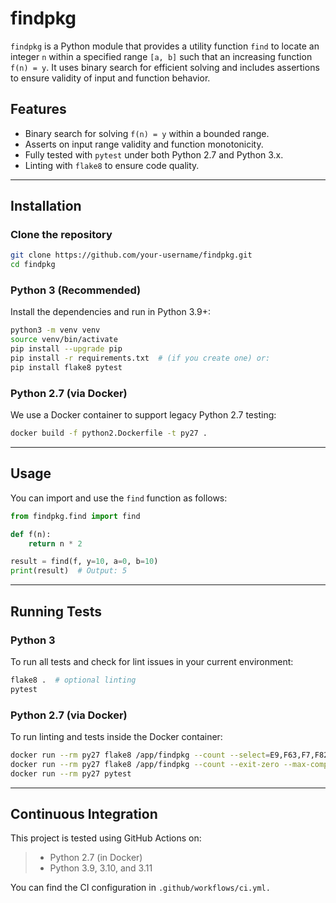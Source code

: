 # findpkg

`findpkg` is a Python module that provides a utility function `find` to locate an integer `n` within a specified range `[a, b]` such that an increasing function `f(n) = y`. It uses binary search for efficient solving and includes assertions to ensure validity of input and function behavior.

## Features

- Binary search for solving `f(n) = y` within a bounded range.
- Asserts on input range validity and function monotonicity.
- Fully tested with `pytest` under both Python 2.7 and Python 3.x.
- Linting with `flake8` to ensure code quality.

---

## Installation

### Clone the repository

```bash
git clone https://github.com/your-username/findpkg.git
cd findpkg
```

###  Python 3 (Recommended)
Install the dependencies and run in Python 3.9+:
```bash
python3 -m venv venv
source venv/bin/activate
pip install --upgrade pip
pip install -r requirements.txt  # (if you create one) or:
pip install flake8 pytest
```

### Python 2.7 (via Docker)
We use a Docker container to support legacy Python 2.7 testing:
```bash
docker build -f python2.Dockerfile -t py27 .
```

---

## Usage

You can import and use the `find` function as follows:
```python
from findpkg.find import find

def f(n):
    return n * 2

result = find(f, y=10, a=0, b=10)
print(result)  # Output: 5
```

---

## Running Tests

### Python 3
To run all tests and check for lint issues in your current environment:
```bash
flake8 .  # optional linting
pytest
```

### Python 2.7 (via Docker)
To run linting and tests inside the Docker container:
```bash
docker run --rm py27 flake8 /app/findpkg --count --select=E9,F63,F7,F82 --show-source --statistics
docker run --rm py27 flake8 /app/findpkg --count --exit-zero --max-complexity=10 --max-line-length=127 --statistics
docker run --rm py27 pytest
```

---

## Continuous Integration

This project is tested using GitHub Actions on:

> * Python 2.7 (in Docker)
> * Python 3.9, 3.10, and 3.11

You can find the CI configuration in `.github/workflows/ci.yml.`
